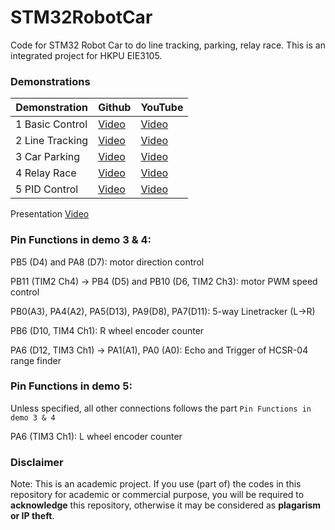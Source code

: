 # STM32RobotCar
Code for STM32 Robot Car to do line tracking, parking, relay race. This is an integrated project for HKPU EIE3105.

### Demonstrations
|Demonstration  |Github   |YouTube  |
|---------------|---------|---------|   
|1 Basic Control|[Video](https://github.com/SS2867/STM32RobotCar/raw/main/Demo1.mp4)|[Video](https://youtu.be/RcZF5WoT7qE)|
|2 Line Tracking|[Video](https://github.com/SS2867/STM32RobotCar/raw/main/Demo2.mp4)|[Video](https://youtu.be/1vf6ixqQxpQ)|
|3 Car Parking  |[Video](https://github.com/SS2867/STM32RobotCar/raw/main/Demo3.mp4)|[Video](https://youtu.be/u7v_5H8b4sA)|
|4 Relay Race   |[Video](https://github.com/SS2867/STM32RobotCar/raw/main/Demo4.mp4)|[Video](https://youtu.be/sToataau61Y)|
|5 PID Control  |[Video](https://github.com/SS2867/STM32RobotCar/raw/main/Demo5.mp4)|[Video](https://youtu.be/yiMgA1rXB90)|

Presentation [Video](https://youtu.be/6mVgRHxHIKI)

### Pin Functions in demo 3 & 4:
PB5 (D4) and PA8 (D7): motor direction control

PB11 (TIM2 Ch4) -> PB4 (D5) and PB10 (D6, TIM2 Ch3): motor PWM speed control 

PB0(A3), PA4(A2), PA5(D13), PA9(D8), PA7(D11): 5-way Linetracker (L->R)

PB6 (D10, TIM4 Ch1): R wheel encoder counter

PA6 (D12, TIM3 Ch1) -> PA1(A1), PA0 (A0): Echo and Trigger of HCSR-04 range finder

### Pin Functions in demo 5:
Unless specified, all other connections follows the part `Pin Functions in demo 3 & 4`

PA6 (TIM3 Ch1): L wheel encoder counter
 

### Disclaimer
Note: This is an academic project. If you use (part of) the codes in this repository for academic or commercial purpose, you will be required to **acknowledge** this repository, otherwise it may be considered as **plagarism or IP theft**.
